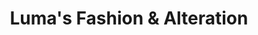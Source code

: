 ---
title: "Luma's Fashion & Alteration"
url: /sterling-heights/lumas-fashion-and-alteration/
shop: clothes
---